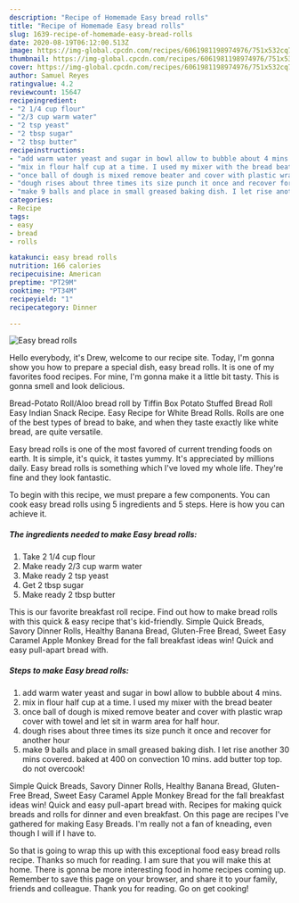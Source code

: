 ```yaml
---
description: "Recipe of Homemade Easy bread rolls"
title: "Recipe of Homemade Easy bread rolls"
slug: 1639-recipe-of-homemade-easy-bread-rolls
date: 2020-08-19T06:12:00.513Z
image: https://img-global.cpcdn.com/recipes/6061981198974976/751x532cq70/easy-bread-rolls-recipe-main-photo.jpg
thumbnail: https://img-global.cpcdn.com/recipes/6061981198974976/751x532cq70/easy-bread-rolls-recipe-main-photo.jpg
cover: https://img-global.cpcdn.com/recipes/6061981198974976/751x532cq70/easy-bread-rolls-recipe-main-photo.jpg
author: Samuel Reyes
ratingvalue: 4.2
reviewcount: 15647
recipeingredient:
- "2 1/4 cup flour"
- "2/3 cup warm water"
- "2 tsp yeast"
- "2 tbsp sugar"
- "2 tbsp butter"
recipeinstructions:
- "add warm water yeast and sugar in bowl allow to bubble about 4 mins."
- "mix in flour half cup at a time. I used my mixer with the bread beater"
- "once ball of dough is mixed remove beater and cover with plastic wrap cover with towel and let sit in warm area for half hour."
- "dough rises about three times its size punch it once and recover for another hour"
- "make 9 balls and place in small greased baking dish. I let rise another 30 mins covered. baked at 400 on convection 10 mins. add butter top top. do not overcook!"
categories:
- Recipe
tags:
- easy
- bread
- rolls

katakunci: easy bread rolls 
nutrition: 166 calories
recipecuisine: American
preptime: "PT29M"
cooktime: "PT34M"
recipeyield: "1"
recipecategory: Dinner

---
```



![Easy bread rolls](https://img-global.cpcdn.com/recipes/6061981198974976/751x532cq70/easy-bread-rolls-recipe-main-photo.jpg)

Hello everybody, it's Drew, welcome to our recipe site. Today, I'm gonna show you how to prepare a special dish, easy bread rolls. It is one of my favorites food recipes. For mine, I'm gonna make it a little bit tasty. This is gonna smell and look delicious.

Bread-Potato Roll/Aloo bread roll by Tiffin Box Potato Stuffed Bread Roll Easy Indian Snack Recipe. Easy Recipe for White Bread Rolls. Rolls are one of the best types of bread to bake, and when they taste exactly like white bread, are quite versatile.

Easy bread rolls is one of the most favored of current trending foods on earth. It is simple, it's quick, it tastes yummy. It's appreciated by millions daily. Easy bread rolls is something which I've loved my whole life. They're fine and they look fantastic.


To begin with this recipe, we must prepare a few components. You can cook easy bread rolls using 5 ingredients and 5 steps. Here is how you can achieve it.

<!--inarticleads1-->

##### The ingredients needed to make Easy bread rolls:

1. Take 2 1/4 cup flour
1. Make ready 2/3 cup warm water
1. Make ready 2 tsp yeast
1. Get 2 tbsp sugar
1. Make ready 2 tbsp butter


This is our favorite breakfast roll recipe. Find out how to make bread rolls with this quick &amp; easy recipe that&#39;s kid-friendly. Simple Quick Breads, Savory Dinner Rolls, Healthy Banana Bread, Gluten-Free Bread, Sweet Easy Caramel Apple Monkey Bread for the fall breakfast ideas win! Quick and easy pull-apart bread with. 

<!--inarticleads2-->

##### Steps to make Easy bread rolls:

1. add warm water yeast and sugar in bowl allow to bubble about 4 mins.
1. mix in flour half cup at a time. I used my mixer with the bread beater
1. once ball of dough is mixed remove beater and cover with plastic wrap cover with towel and let sit in warm area for half hour.
1. dough rises about three times its size punch it once and recover for another hour
1. make 9 balls and place in small greased baking dish. I let rise another 30 mins covered. baked at 400 on convection 10 mins. add butter top top. do not overcook!


Simple Quick Breads, Savory Dinner Rolls, Healthy Banana Bread, Gluten-Free Bread, Sweet Easy Caramel Apple Monkey Bread for the fall breakfast ideas win! Quick and easy pull-apart bread with. Recipes for making quick breads and rolls for dinner and even breakfast. On this page are recipes I&#39;ve gathered for making Easy Breads. I&#39;m really not a fan of kneading, even though I will if I have to. 

So that is going to wrap this up with this exceptional food easy bread rolls recipe. Thanks so much for reading. I am sure that you will make this at home. There is gonna be more interesting food in home recipes coming up. Remember to save this page on your browser, and share it to your family, friends and colleague. Thank you for reading. Go on get cooking!
